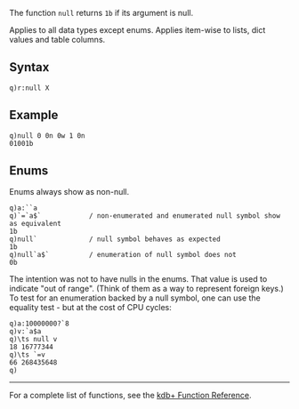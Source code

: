 The function `null` returns `1b` if its argument is null.

Applies to all data types except enums. Applies item-wise to lists, dict values and table columns.

Syntax
------

    q)r:null X

Example
-------

    q)null 0 0n 0w 1 0n
    01001b

Enums
-----

Enums always show as non-null.

    q)a:``a
    q)`=`a$`            / non-enumerated and enumerated null symbol show as equivalent
    1b
    q)null`             / null symbol behaves as expected
    1b
    q)null`a$`          / enumeration of null symbol does not
    0b

The intention was not to have nulls in the enums. That value is used to indicate "out of range". (Think of them as a way to represent foreign keys.) To test for an enumeration backed by a null symbol, one can use the equality test - but at the cost of CPU cycles:

    q)a:10000000?`8
    q)v:`a$a
    q)\ts null v
    18 16777344
    q)\ts `=v
    66 268435648
    q)

------------------------------------------------------------------------

For a complete list of functions, see the [kdb+ Function Reference](Reference "wikilink").
